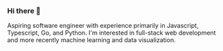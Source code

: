 ### Hi there 👋

Aspiring software engineer with experience primarily in Javascript, Typescript, Go, and Python. I'm interested in full-stack web development and more recently machine learning and data visualization.
